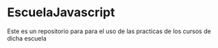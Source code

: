 # EscuelaJavascript
Este es un repositorio para para el uso de las practicas de los cursos de dicha escuela
